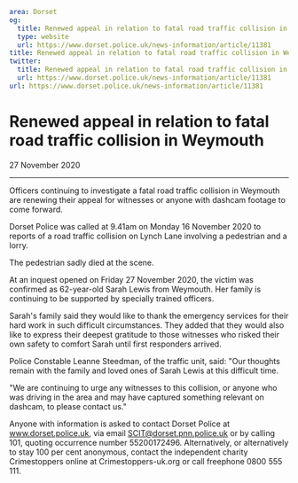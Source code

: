```yaml
area: Dorset
og:
  title: Renewed appeal in relation to fatal road traffic collision in Weymouth
  type: website
  url: https://www.dorset.police.uk/news-information/article/11381
title: Renewed appeal in relation to fatal road traffic collision in Weymouth |
twitter:
  title: Renewed appeal in relation to fatal road traffic collision in Weymouth
  url: https://www.dorset.police.uk/news-information/article/11381
url: https://www.dorset.police.uk/news-information/article/11381
```

# Renewed appeal in relation to fatal road traffic collision in Weymouth

27 November 2020

* * *

Officers continuing to investigate a fatal road traffic collision in Weymouth are renewing their appeal for witnesses or anyone with dashcam footage to come forward.

Dorset Police was called at 9.41am on Monday 16 November 2020 to reports of a road traffic collision on Lynch Lane involving a pedestrian and a lorry.

The pedestrian sadly died at the scene.

At an inquest opened on Friday 27 November 2020, the victim was confirmed as 62-year-old Sarah Lewis from Weymouth. Her family is continuing to be supported by specially trained officers.

Sarah's family said they would like to thank the emergency services for their hard work in such difficult circumstances. They added that they would also like to express their deepest gratitude to those witnesses who risked their own safety to comfort Sarah until first responders arrived.

Police Constable Leanne Steedman, of the traffic unit, said: "Our thoughts remain with the family and loved ones of Sarah Lewis at this difficult time.

"We are continuing to urge any witnesses to this collision, or anyone who was driving in the area and may have captured something relevant on dashcam, to please contact us."

Anyone with information is asked to contact Dorset Police at www.dorset.police.uk, via email SCIT@dorset.pnn.police.uk or by calling 101, quoting occurrence number 55200172496. Alternatively, or alternatively to stay 100 per cent anonymous, contact the independent charity Crimestoppers online at Crimestoppers-uk.org or call freephone 0800 555 111.
